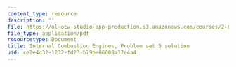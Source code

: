 ```yaml
---
content_type: resource
description: ''
file: https://ol-ocw-studio-app-production.s3.amazonaws.com/courses/2-61-internal-combustion-engines-spring-2017/ce2e4c321232fd23b79b86008a37e4a4_MIT2_61S17_ps5_soln.pdf
file_type: application/pdf
resourcetype: Document
title: Internal Combustion Engines, Problem set 5 solution
uid: ce2e4c32-1232-fd23-b79b-86008a37e4a4
---
```


